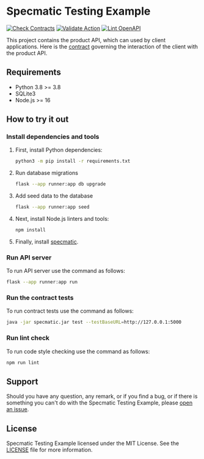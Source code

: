 # Specmatic Testing Example

[![Check Contracts](https://github.com/sergeyklay/specmatic-testing-example/actions/workflows/contracts.yaml/badge.svg)](https://github.com/sergeyklay/specmatic-testing-example/actions/workflows/contracts.yaml)
[![Validate Action](https://github.com/sergeyklay/specmatic-testing-example/actions/workflows/versions.yaml/badge.svg)](https://github.com/sergeyklay/specmatic-testing-example/actions/workflows/versions.yaml)
[![Lint OpenAPI](https://github.com/sergeyklay/specmatic-testing-example/actions/workflows/lint.yaml/badge.svg)](https://github.com/sergeyklay/specmatic-testing-example/actions/workflows/lint.yaml)

This project contains the product API, which can used by client applications.
Here is the [contract](https://github.com/sergeyklay/specmatic-testing-example/blob/main/contracts/documentation.yaml)
governing the interaction of the client with the product API.

## Requirements
- Python 3.8 >= 3.8
- SQLite3
- Node.js >= 16

## How to try it out

### Install dependencies and tools

1. First, install Python dependencies:
   ```bash
   python3 -m pip install -r requirements.txt
   ```

2. Run database migrations
   ```bash
   flask --app runner:app db upgrade
   ```

3. Add seed data to the database
   ```bash
   flask --app runner:app seed
   ```

4. Next, install Node.js linters and tools:
   ```bash
   npm install
   ```

5. Finally, install [specmatic](https://specmatic.in/download/latest.html).

### Run API server

To run API server use the command as follows:

```bash
flask --app runner:app run
```

### Run the contract tests

To run contract tests use the command as follows:

```bash
java -jar specmatic.jar test --testBaseURL=http://127.0.0.1:5000
```

### Run lint check

To run code style checking use the command as follows:

```bash
npm run lint
```

## Support

Should you have any question, any remark, or if you find a bug, or if there is something
you can't do with the Specmatic Testing Example, please
[open an issue](https://github.com/sergeyklay/specmatic-testing-example/issues).

## License

Specmatic Testing Example licensed under the MIT License.
See the [LICENSE](./LICENSE) file for more information.
